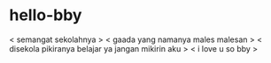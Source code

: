 # hello-bby #
< semangat sekolahnya >
< gaada yang namanya males malesan >
< disekola pikiranya belajar ya jangan mikirin aku >
< i love u so bby >
